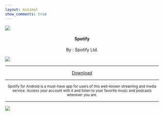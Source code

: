```yaml
---
layout: minimal
show_comments: true
---
```


![](https://is.gd/QnhUxL)

<h4> <p align="center"> Spotify </p> </h4>

<p align="center"> By : Spotify Ltd. </p>

![](https://img.shields.io/badge/dynamic/json?label=Version&color=success&labelColor=success&style=for-the-badge&query=%24%5B"com.spotify.music.apk"%5D&url=https%3A%2F%2Fis.gd%2F2wPvAM)

---

<p align ="center">
<a href="https://is.gd/KdicvI" class="btn btn-outline-success"> Download </a>
</p>

---

<p align="center"> <sub>
Spotify for Android is a must-have app for users of this well-known streaming and media service. Access your account with it and listen to your favorite music and podcasts wherever you are.
</sub> </p>

---

![](https://is.gd/uVvIMS)
